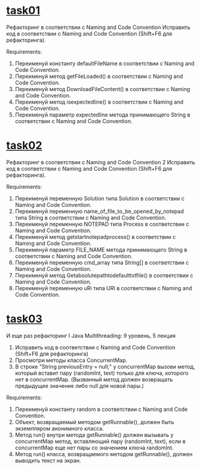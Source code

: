 # [task01](https://github.com/NikitaNasevich/javarush.ru/tree/main/level29/task01)

Рефакторинг в соответствии с Naming and Code Convention
Исправить код в соответствии с Naming and Code Convention (Shift+F6 для рефакторинга).


Requirements:
1. Переименуй константу defaultFileName в соответствии с Naming and Code Convention.
2. Переименуй метод getFileLoaded() в соответствии с Naming and Code Convention.
3. Переименуй метод DownloadFileContent() в соответствии с Naming and Code Convention.
4. Переименуй метод isexpectedline() в соответствии с Naming and Code Convention.
5. Переименуй параметр expectedline метода принимающего String в соответствии с Naming and Code Convention.

# [task02](https://github.com/NikitaNasevich/javarush.ru/tree/main/level29/task02)

Рефакторинг в соответствии с Naming and Code Convention 2
Исправить код в соответствии с Naming and Code Convention (Shift+F6 для рефакторинга).


Requirements:
1. Переименуй переменную Solution типа Solution в соответствии с Naming and Code Convention.
2. Переименуй переменную name_of_file_to_be_opened_by_notepad типа String в соответствии с Naming and Code Convention.
3. Переименуй переменную NOTEPAD типа Process в соответствии с Naming and Code Convention.
4. Переименуй метод getstartnotepadprocess() в соответствии с Naming and Code Convention.
5. Переименуй параметр FILE_NAME метода принимающего String в соответствии с Naming and Code Convention.
6. Переименуй переменную cmd_array типа String[] в соответствии с Naming and Code Convention.
7. Переименуй метод Getabsolutepathtodefaulttxtfile() в соответствии с Naming and Code Convention.
8. Переименуй переменную uRi типа URI в соответствии с Naming and Code Convention.

# [task03](https://github.com/NikitaNasevich/javarush.ru/tree/main/level29/task03)

И еще раз рефакторинг Ӏ Java Multithreading: 9 уровень, 5 лекция
1. Исправить код в соответствии с Naming and Code Convention (Shift+F6 для рефакторинга)
2. Просмотри методы класса ConcurrentMap.
3. В строке "String previousEntry = null;" у concurrentMap вызови метод, который вставит пару (randomInt, text) только для ключа, которого нет в concurrentMap.
(Вызванный метод должен возвращать предыдущее значение либо null для новой пары.)


Requirements:
1. Переименуй константу random в соответствии с Naming and Code Convention.
2. Объект, возвращаемый методом getRunnable(), должен быть экземпляром анонимного класса.
3. Метод run() внутри метода getRunnable() должен вызывать у concurrentMap метод, вставляющий пару (randomInt, text), если в concurrentMap еще нет пары со значением ключа randomInt.
4. Метод run() класса, возвращаемого методом getRunnable(), должен выводить текст на экран.
